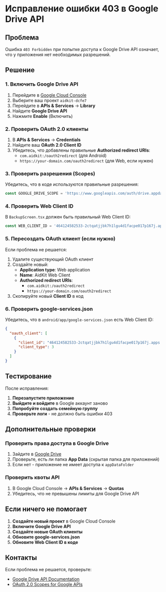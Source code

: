 # Исправление ошибки 403 в Google Drive API

## Проблема
Ошибка `403 Forbidden` при попытке доступа к Google Drive API означает, что у приложения нет необходимых разрешений.

## Решение

### 1. Включить Google Drive API

1. Перейдите в [Google Cloud Console](https://console.cloud.google.com/)
2. Выберите ваш проект `aidkit-dcfe7`
3. Перейдите в **APIs & Services** → **Library**
4. Найдите **Google Drive API**
5. Нажмите **Enable** (Включить)

### 2. Проверить OAuth 2.0 клиенты

1. В **APIs & Services** → **Credentials**
2. Найдите ваш **OAuth 2.0 Client ID**
3. Убедитесь, что добавлены правильные **Authorized redirect URIs**:
   - `com.aidkit:/oauth2redirect` (для Android)
   - `https://your-domain.com/oauth2redirect` (для Web, если нужен)

### 3. Проверить разрешения (Scopes)

Убедитесь, что в коде используются правильные разрешения:

```typescript
const GOOGLE_DRIVE_SCOPE = 'https://www.googleapis.com/auth/drive.appdata'
```

### 4. Проверить Web Client ID

В `BackupScreen.tsx` должен быть правильный Web Client ID:

```typescript
const WEB_CLIENT_ID = '464124582533-2ctqatjjbk7h1lgu4d1facpe017p167j.apps.googleusercontent.com'
```

### 5. Пересоздать OAuth клиент (если нужно)

Если проблема не решается:

1. Удалите существующий OAuth клиент
2. Создайте новый:
   - **Application type**: Web application
   - **Name**: AidKit Web Client
   - **Authorized redirect URIs**: 
     - `com.aidkit:/oauth2redirect`
     - `https://your-domain.com/oauth2redirect`
3. Скопируйте новый **Client ID** в код

### 6. Проверить google-services.json

Убедитесь, что в `android/app/google-services.json` есть Web Client ID:

```json
{
  "oauth_client": [
    {
      "client_id": "464124582533-2ctqatjjbk7h1lgu4d1facpe017p167j.apps.googleusercontent.com",
      "client_type": 3
    }
  ]
}
```

## Тестирование

После исправления:

1. **Перезапустите приложение**
2. **Выйдите и войдите** в Google аккаунт заново
3. **Попробуйте создать семейную группу**
4. **Проверьте логи** - не должно быть ошибки 403

## Дополнительные проверки

### Проверить права доступа в Google Drive

1. Зайдите в [Google Drive](https://drive.google.com/)
2. Проверьте, есть ли папка **App Data** (скрытая папка для приложений)
3. Если нет - приложение не имеет доступа к `appDataFolder`

### Проверить квоты API

1. В Google Cloud Console → **APIs & Services** → **Quotas**
2. Убедитесь, что не превышены лимиты для Google Drive API

## Если ничего не помогает

1. **Создайте новый проект** в Google Cloud Console
2. **Включите Google Drive API**
3. **Создайте новые OAuth клиенты**
4. **Обновите google-services.json**
5. **Обновите Web Client ID в коде**

## Контакты

Если проблема не решается, проверьте:
- [Google Drive API Documentation](https://developers.google.com/drive/api)
- [OAuth 2.0 Scopes for Google APIs](https://developers.google.com/identity/protocols/oauth2/scopes)
